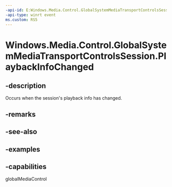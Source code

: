 ```yaml
---
-api-id: E:Windows.Media.Control.GlobalSystemMediaTransportControlsSession.PlaybackInfoChanged
-api-type: winrt event
ms.custom: RS5
---
```


<!-- Event syntax.
public event TypedEventHandler PlaybackInfoChanged<GlobalSystemMediaTransportControlsSession, PlaybackInfoChangedEventArgs>
-->

# Windows.Media.Control.GlobalSystemMediaTransportControlsSession.PlaybackInfoChanged

## -description
Occurs when the session's playback info has changed.

## -remarks

## -see-also

## -examples

## -capabilities
globalMediaControl

